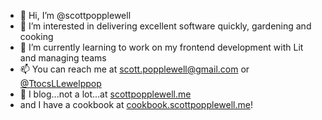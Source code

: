 - 👋 Hi, I’m @scottpopplewell
- 👀 I’m interested in delivering excellent software quickly, gardening and cooking
- 🌱 I’m currently learning to work on my frontend development with Lit and managing teams
- 📫 You can reach me at scott.popplewell@gmail.com or [@TtocsLLewelppop](https://twitter.com/TtocsLLewelppop)
- 📝 I blog...not a lot...at [scottpopplewell.me](https://scottpopplewell.me/)
- and I have a cookbook at [cookbook.scottpopplewell.me](https://cookbook.scottpopplewell.me/)!
